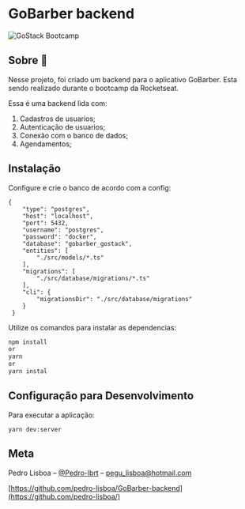 # GoBarber backend

![GoStack Bootcamp](https://camo.githubusercontent.com/d25397e9df01fe7882dcc1cbc96bdf052ffd7d0c/68747470733a2f2f73746f726167652e676f6f676c65617069732e636f6d2f676f6c64656e2d77696e642f626f6f7463616d702d676f737461636b2f6865616465722d6465736166696f732e706e67)

## Sobre 🚀 

Nesse projeto, foi criado um backend para o aplicativo GoBarber. Esta sendo realizado durante o bootcamp da Rocketseat.

Essa é uma backend lida com:

1. Cadastros de usuarios;
2. Autenticação de usuarios;
3. Conexão com o banco de dados;
4. Agendamentos;


## Instalação

Configure e crie o banco de acordo com a config:

```
{
    "type": "postgres",
    "host": "localhost",
    "port": 5432,
    "username": "postgres",
    "password": "docker",
    "database": "gobarber_gostack",
    "entities": [
        "./src/models/*.ts"
    ],
    "migrations": [
        "./src/database/migrations/*.ts"
    ],
    "cli": {
        "migrationsDir": "./src/database/migrations"
    }
 }
```

Utilize os comandos para instalar as dependencias:

```sh
npm install 
or
yarn
or
yarn instal
```

## Configuração para Desenvolvimento

Para executar a aplicação:

```
yarn dev:server
```

## Meta

Pedro Lisboa – [@Pedro-lbrt](https://www.linkedin.com/in/pedro-lbrt/...) – pegu_lisboa@hotmail.com

[https://github.com/pedro-lisboa/GoBarber-backend](https://github.com/pedro-lisboa/)
